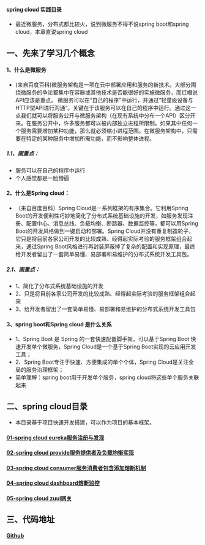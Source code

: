 #### spring cloud 实践目录
* 最近微服务，分布式都比较火，说到微服务不得不说spring boot和spring cloud，本章直说spring cloud

## 一、先来了学习几个概念
#### 1、什么是微服务
* (来自百度百科)微服务架构是一项在云中部署应用和服务的新技术。大部分围绕微服务的争论都集中在容器或其他技术是否能很好的实施微服务，而红帽说API应该是重点。 微服务可以在“自己的程序”中运行，并通过“轻量级设备与HTTP型API进行沟通”。关键在于该服务可以在自己的程序中运行。通过这一点我们就可以将服务公开与微服务架构（在现有系统中分布一个API）区分开来。在服务公开中，许多服务都可以被内部独立进程所限制。如果其中任何一个服务需要增加某种功能，那么就必须缩小进程范围。在微服务架构中，只需要在特定的某种服务中增加所需功能，而不影响整体进程。
##### 1.1、画重点：
* 服务可以在自己的程序中运行
* 个人感觉都是一脸懵逼

#### 2、什么是Spring cloud：
* （来自百度百科）Spring Cloud是一系列框架的有序集合。它利用Spring Boot的开发便利性巧妙地简化了分布式系统基础设施的开发，如服务发现注册、配置中心、消息总线、负载均衡、断路器、数据监控等，都可以用Spring Boot的开发风格做到一键启动和部署。Spring Cloud并没有重复制造轮子，它只是将目前各家公司开发的比较成熟、经得起实际考验的服务框架组合起来，通过Spring Boot风格进行再封装屏蔽掉了复杂的配置和实现原理，最终给开发者留出了一套简单易懂、易部署和易维护的分布式系统开发工具包。
##### 2.1、画重点：
* 1、简化了分布式系统基础设施的开发
* 2、只是将目前各家公司开发的比较成熟、经得起实际考验的服务框架组合起来
* 3、给开发者留出了一套简单易懂、易部署和易维护的分布式系统开发工具包

#### 3、spring boot和Spring cloud 是什么关系
* 1、Spring Boot 是 Spring 的一套快速配置脚手架，可以基于Spring Boot 快速开发单个微服务，Spring Cloud是一个基于Spring Boot实现的云应用开发工具；
* 2、Spring Boot专注于快速、方便集成的单个个体，Spring Cloud是关注全局的服务治理框架；
* 简单理解：spring boot用于开发单个服务，spring cloud将这些单个服务关联起来

## 二、spring cloud目录
* 本目录基于项目快速开发搭建，可以作为项目的基本框架。
#### [01-spring cloud ﻿eureka服务注册与发现](https://blog.csdn.net/qq_34231253/article/details/82179894)
#### [02-spring cloud provide服务提供者及负载均衡实现](https://blog.csdn.net/qq_34231253/article/details/82183259)
#### [03-spring cloud consumer服务消费者包含添加熔断机制](https://blog.csdn.net/qq_34231253/article/details/82184115)
#### [04-spring cloud dashboard熔断监控](https://blog.csdn.net/qq_34231253/article/details/82184742)
#### [05-spring cloud zuul网关](https://blog.csdn.net/qq_34231253/article/details/82185129)


## 三、代码地址
#### [Github](https://github.com/brusion/brusion-code/tree/master/demo-java-project/best-spring-cloud)

